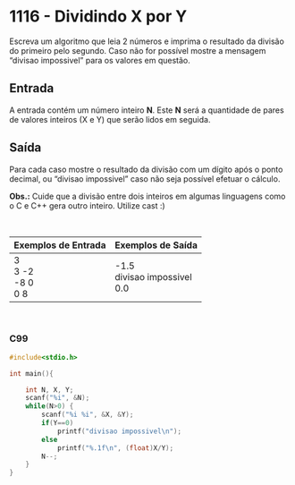 1116 - Dividindo X por Y
========================

Escreva um algoritmo que leia 2 números e imprima o resultado da divisão do primeiro pelo segundo. Caso não for possível mostre a mensagem “divisao impossivel” para os valores em questão.

Entrada
-------

A entrada contém um número inteiro **N**. Este **N** será a quantidade de pares de valores inteiros (X e Y) que serão lidos em seguida.

Saída
-----

Para cada caso mostre o resultado da divisão com um dígito após o ponto decimal, ou “divisao impossivel” caso não seja possível efetuar o cálculo.

**Obs.:** Cuide que a divisão entre dois inteiros em algumas linguagens como o C e C++ gera outro inteiro. Utilize cast :)

&nbsp;

| Exemplos de Entrada | Exemplos de Saída |
|---------------------|-------------------|
| 3 <br/> 3 -2 <br/> -8 0 <br/> 0 8 | -1.5 <br/> divisao impossivel <br/> 0.0 |

&nbsp;

### C99

```c
#include<stdio.h>

int main(){

	int N, X, Y;
	scanf("%i", &N);
	while(N>0) {
		scanf("%i %i", &X, &Y);
		if(Y==0)
			printf("divisao impossivel\n");
		else
			printf("%.1f\n", (float)X/Y);
		N--;
	}
}
```
